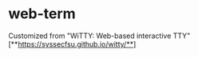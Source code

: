 # web-term

Customized from "WiTTY: Web-based interactive TTY" [**https://syssecfsu.github.io/witty/**]

